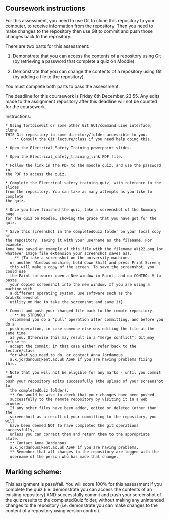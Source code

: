 Coursework instructions
-----------------------

For this assessment, you need to use Git to clone this repository to 
your computer, to receive information from the repository. Then you need 
to make changes to the repository then use Git to commit and push those 
changes back to the repository.

There are two parts for this assessment: 

1. Demonstrate that you can access the contents of a repository using Git (by 
retrieving a password that complete a quiz on Moodle).

2. Demonstrate that you can change the contents of a repository using 
Git (by adding a file to the repository).

You must complete both parts to pass the assessment.

The deadline for this coursework is Friday 6th December, 23:55. Any edits made 
to the assignment repository after this deadline will not be counted for the 
coursework. 

Instructions:

    * Using TortoiseGit or some other Git GUI/command Line interface, clone 
    THIS Git repository to some directory/folder accessible to you. 
        ** Consult the Git lecture/class if you need help doing this.
    
    * Open the Electrical_Safety_Training powerpoint slides. 
    
    * Open the Electrical_safety_training_link PDF file.
    
    * Follow the link in the PDF to the moodle quiz, and use the password in 
    the PDF to access the quiz.
    
    * Complete the Electrical safety training quiz, with reference to the slides 
    from the repository. You can take as many attempts as you like to complete 
    the quiz.
    
    * Once you have finished the quiz, take a screenshot of the Summary page 
    for the quiz on Moodle, showing the grade that you have got for the quiz.
    
    * Save this screenshot in the completedQuiz folder on your local copy of 
    the repository, saving it with your username as the filename. For example, 
    Anna has saved an example of this file with the filename akj22.png (or 
    whatever image file extension your screenshot saves as).  
        ** [To take a screenshot on the university machines 
      or another Windows machine, hold down Shift and press Print Screen; 
      this will make a copy of the screen. To save the screenshot, you could use 
      the Paint software: open a New window in Paint, and do CONTROL-V to paste 
      your copied screenshot into the new window. If you are using a machine with 
      a different operating system, use software such as the Grab/Screenshot 
      utility on Mac to take the screenshot and save it].
    
    * Commit and push your changed file back to the remote repository. 
        ** We STRONGLY 
      recommend you do a 'pull' operation after committing, and before you do a 
      push operation, in case someone else was editing the file at the same time 
      as you. Otherwise this may result in a "merge conflict": Git may refuse to 
      accept the commit: in that case either refer back to the lecture/class 
      for what you need to do, or contact Anna Jordanous 
      a.k.jordanous@kent.ac.uk ASAP if you are having problems fixing this. 
    
    * Note that you will not be eligible for any marks - until you commit and 
    push your repository edits successfully (the upload of your screenshot to 
      the completedQuiz folder). 
      ** You would be wise to check that your changes have been pushed 
      successfully to the remote repository by visiting it in a web browser. 
      If any other files have been added, edited or deleted (other than the 
      screenshot) as a result of your committing to the repository, you will 
      have been deemed NOT to have completed the git operations successfully, 
      unless you can correct them and return them to the appropriate state. 
      ** Contact Anna Jordanous 
      a.k.jordanous@kent.ac.uk ASAP if you are having problems.
      ** Remember that all changes to the repository are logged with the 
      username of the person who has made that change.

Marking scheme:
----------------
This assignment is pass/fail. You will score 100% for this assessment if you 
complete the quiz (i.e. demonstrate you can access the contents of an existing
repository) AND successfully commit and push your screenshot of the quiz results
to the completedQuiz folder, without making any unintended changes to the 
repository (i.e. demonstrate you can make changes to the content of a 
repository using version control).
